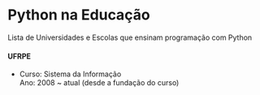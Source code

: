 # Python na Educação
Lista de Universidades e Escolas que ensinam programação com Python 

#### UFRPE
- Curso: Sistema da Informação <br >
Ano: 2008 ~ atual (desde a fundação do curso) <br >
